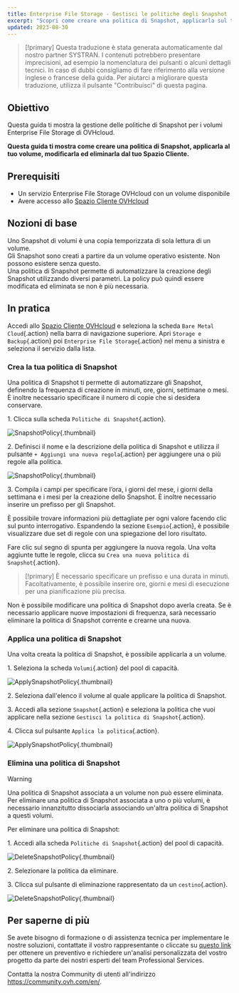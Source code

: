 ```yaml
---
title: Enterprise File Storage - Gestisci le politiche degli Snapshot
excerpt: "Scopri come creare una politica di Snapshot, applicarla sul tuo volume, modificarla ed eliminarla dal tuo spazio cliente"
updated: 2023-08-30
---
```


> [!primary]
> Questa traduzione è stata generata automaticamente dal nostro partner SYSTRAN. I contenuti potrebbero presentare imprecisioni, ad esempio la nomenclatura dei pulsanti o alcuni dettagli tecnici. In caso di dubbi consigliamo di fare riferimento alla versione inglese o francese della guida. Per aiutarci a migliorare questa traduzione, utilizza il pulsante "Contribuisci" di questa pagina.
>

## Obiettivo

Questa guida ti mostra la gestione delle politiche di Snapshot per i volumi Enterprise File Storage di OVHcloud.

**Questa guida ti mostra come creare una politica di Snapshot, applicarla al tuo volume, modificarla ed eliminarla dal tuo Spazio Cliente.**

## Prerequisiti

- Un servizio Enterprise File Storage OVHcloud con un volume disponibile
- Avere accesso allo [Spazio Cliente OVHcloud](https://www.ovh.com/auth/?action=gotomanager&from=https://www.ovh.it/&ovhSubsidiary=it)

## Nozioni di base

Uno Snapshot di volumi è una copia temporizzata di sola lettura di un volume.<br>
Gli Snapshot sono creati a partire da un volume operativo esistente. Non possono esistere senza questo.<br>
Una politica di Snapshot permette di automatizzare la creazione degli Snapshot utilizzando diversi parametri. La policy può quindi essere modificata ed eliminata se non è più necessaria.

## In pratica

Accedi allo [Spazio Cliente OVHcloud](https://www.ovh.com/auth/?action=gotomanager&from=https://www.ovh.it/&ovhSubsidiary=it) e seleziona la scheda `Bare Metal Cloud`{.action} nella barra di navigazione superiore. Apri `Storage e Backup`{.action} poi `Enterprise File Storage`{.action} nel menu a sinistra e seleziona il servizio dalla lista.

### Crea la tua politica di Snapshot

Una politica di Snapshot ti permette di automatizzare gli Snapshot, definendo la frequenza di creazione in minuti, ore, giorni, settimane o mesi. 
È inoltre necessario specificare il numero di copie che si desidera conservare.

1\. Clicca sulla scheda `Politiche di Snapshot`{.action}.

![SnapshotPolicy](Snapshot_Policy_1.png){.thumbnail}

2\. Definisci il nome e la descrizione della politica di Snapshot e utilizza il pulsante `+ Aggiungi una nuova regola`{.action} per aggiungere una o più regole alla politica.

![SnapshotPolicy](Snapshot_Policy_2.png){.thumbnail}

3\. Compila i campi per specificare l’ora, i giorni del mese, i giorni della settimana e i mesi per la creazione dello Snapshot. È inoltre necessario inserire un prefisso per gli Snapshot.

È possibile trovare informazioni più dettagliate per ogni valore facendo clic sul punto interrogativo. Espandendo la sezione `Esempio`{.action}, è possibile visualizzare due set di regole con una spiegazione del loro risultato.

Fare clic sul segno di spunta per aggiungere la nuova regola. Una volta aggiunte tutte le regole, clicca su `Crea una nuova politica di Snapshot`{.action}.

> [!primary]
> È necessario specificare un prefisso e una durata in minuti. Facoltativamente, è possibile inserire ore, giorni e mesi di esecuzione per una pianificazione più precisa.
>

Non è possibile modificare una politica di Snapshot dopo averla creata. Se è necessario applicare nuove impostazioni di frequenza, sarà necessario eliminare la politica di Snapshot corrente e crearne una nuova. 

### Applica una politica di Snapshot 

Una volta creata la politica di Snapshot, è possibile applicarla a un volume.

1\. Seleziona la scheda `Volumi`{.action} del pool di capacità.

![ApplySnapshotPolicy](Snapshot_Policy_3.png){.thumbnail}

2\. Seleziona dall'elenco il volume al quale applicare la politica di Snapshot.

3\. Accedi alla sezione `Snapshot`{.action} e seleziona la politica che vuoi applicare nella sezione `Gestisci la politica di Snapshot`{.action}. 

4\. Clicca sul pulsante `Applica la politica`{.action}.

![ApplySnapshotPolicy](Snapshot_Policy_4.png){.thumbnail}

### Elimina una politica di Snapshot

> [!warning]
>
> Una politica di Snapshot associata a un volume non può essere eliminata. Per eliminare una politica di Snapshot associata a uno o più volumi, è necessario innanzitutto dissociarla associando un'altra politica di Snapshot a questi volumi.
>

Per eliminare una politica di Snapshot:

1\. Accedi alla scheda `Politiche di Snapshot`{.action} del pool di capacità.

![DeleteSnapshotPolicy](Snapshot_Policy_5.png){.thumbnail}

2\. Selezionare la politica da eliminare.

3\. Clicca sul pulsante di eliminazione rappresentato da un `cestino`{.action}.

![DeleteSnapshotPolicy](Snapshot_Policy_6.png){.thumbnail}

## Per saperne di più <a name="go-further"></a>

Se avete bisogno di formazione o di assistenza tecnica per implementare le nostre soluzioni, contattate il vostro rappresentante o cliccate su [questo link](https://www.ovhcloud.com/it/professional-services/) per ottenere un preventivo e richiedere un'analisi personalizzata del vostro progetto da parte dei nostri esperti del team Professional Services.

Contatta la nostra Community di utenti all'indirizzo <https://community.ovh.com/en/>.
